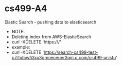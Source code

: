 # cs499-A4
Elastic Search - pushing data to elasticsearch
 * NOTE:
 * Deleting index from AWS-ElasticSearch
 * curl -XDELETE 'https://<end-point>/<index-name>'
 * example:
 * curl -XDELETE 'https://search-cs499-test-u7rful5wfi3xx3gmneoeuer3qm.u.com/cs499-unistu'
